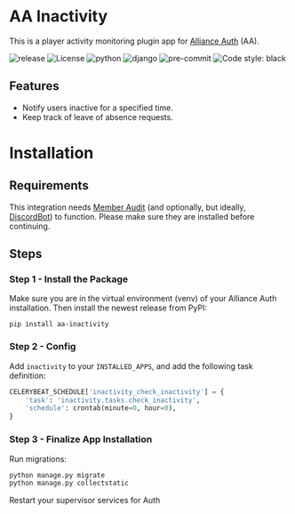 # AA Inactivity

This is a player activity monitoring plugin app for [Alliance Auth](https://gitlab.com/allianceauth/allianceauth) (AA).

![release](https://img.shields.io/pypi/v/aa-inactivity?label=release)
![License](https://img.shields.io/badge/license-GPL-green)
![python](https://img.shields.io/pypi/pyversions/aa-inactivity)
![django](https://img.shields.io/pypi/djversions/aa-inactivity?label=django)
![pre-commit](https://img.shields.io/badge/pre--commit-enabled-brightgreen?logo=pre-commit&logoColor=white)
![Code style: black](https://img.shields.io/badge/code%20style-black-000000.svg)


## Features

- Notify users inactive for a specified time.
- Keep track of leave of absence requests.

# Installation

## Requirements

This integration needs [Member Audit](https://gitlab.com/ErikKalkoken/aa-memberaudit) (and optionally, but ideally, [DiscordBot](https://github.com/pvyParts/allianceauth-discordbot)) to function. Please make sure they are installed before continuing.

## Steps

### Step 1 - Install the Package

Make sure you are in the virtual environment (venv) of your Alliance Auth installation. Then install the newest release from PyPI:

`pip install aa-inactivity`

### Step 2 - Config

Add `inactivity` to your `INSTALLED_APPS`, and add the following task definition:

```python
CELERYBEAT_SCHEDULE['inactivity_check_inactivity'] = {
    'task': 'inactivity.tasks.check_inactivity',
    'schedule': crontab(minute=0, hour=0),
}
```

### Step 3 - Finalize App Installation

Run migrations:

```bash
python manage.py migrate
python manage.py collectstatic
```

Restart your supervisor services for Auth

